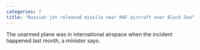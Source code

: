 ```yaml
---
categories: f
title: "Russian jet released missile near RAF aircraft over Black Sea"
---
```

The unarmed plane was in international airspace when the incident happened last month, a minister says.